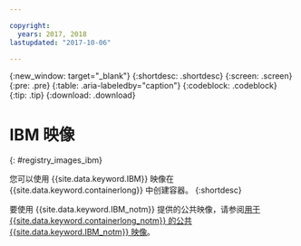 ```yaml
---

copyright:
  years: 2017, 2018
lastupdated: "2017-10-06"

---
```


{:new_window: target="_blank"}
{:shortdesc: .shortdesc}
{:screen: .screen}
{:pre: .pre}
{:table: .aria-labeledby="caption"}
{:codeblock: .codeblock}
{:tip: .tip}
{:download: .download}


# IBM 映像
{: #registry_images_ibm}

您可以使用 {{site.data.keyword.IBM}} 映像在 {{site.data.keyword.containerlong}} 中创建容器。
{:shortdesc}

要使用 {{site.data.keyword.IBM_notm}} 提供的公共映像，请参阅[用于 {{site.data.keyword.containerlong_notm}} 的公共 {{site.data.keyword.IBM_notm}} 映像](../../services/RegistryImages/index.html#ibm_images)。
